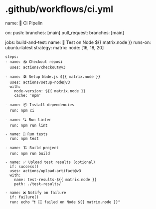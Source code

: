 # .github/workflows/ci.yml
name: 🔧 CI Pipelin

on:
  push:
    branches: [main]
  pull_request:
    branches: [main]

jobs:
  build-and-test:
    name: 🧪 Test on Node ${{ matrix.node }}
    runs-on: ubuntu-latest
    strategy:
      matrix:
        node: [16, 18, 20]

    steps:
    - name: 📥 Checkout reposi
      uses: actions/checkout@v3

    - name: 🛠 Setup Node.js ${{ matrix.node }}
      uses: actions/setup-node@v3
      with:
        node-version: ${{ matrix.node }}
        cache: 'npm'

    - name: 📦 Install dependencies
      run: npm ci

    - name: 🔍 Run linter
      run: npm run lint

    - name: 🧪 Run tests
      run: npm test

    - name: 🏗 Build project
      run: npm run build

    - name: ✅ Upload test results (optional)
      if: success()
      uses: actions/upload-artifact@v3
      with:
        name: test-results-${{ matrix.node }}
        path: ./test-results/

    - name: ❌ Notify on failure
      if: failure()
      run: echo "❗ CI failed on Node ${{ matrix.node }}"
